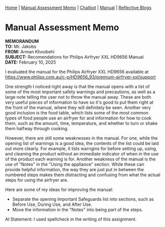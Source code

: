 [Home](index.md) | [Manual Assessment Memo](manual_assessment_memo.md) | [Chatbot](chatbot.md) | [Manual](manual.md) | [Reflective Blogs](reflective_blogs.md) 

# Manual Assessment Memo

**MEMORANDUM**  
**TO:** Mr. Jakobs  
**FROM:** Arman Khoobehi  
**SUBJECT:** Recomendations for Philips Airfryer XXL HD9656 Manual  
**DATE:**  February 10, 2025  

I evaluated the manual for the Philips Airfryer XXL HD9656 available at <https://www.philips.com.au/c-p/HD9656_93/premium-airfryer-xxl/support>


One strength I noticed right away is that the manual opens with a list of some of the most important safety warnings and precautions, as well as a large note telling the user not to throw the manual away. These are both very useful pieces of information to have so it's good to put them right at the front of the manual, where they will definitely be seen. Another very good inclusion is the food table, which lists some of the most common types of food people use an airfryer for and information for how to cook them, such as the amount, time, temperature, and whether to turn or shake them halfway through cooking.

However, there are still some weaknesses in the manual. For one, while the opening list of warnings is a good idea, the contents of the list could be laid out more clearly. For example, it lists warngins for before setting up, using, and cleaning the product without an immediate indicator of when in the use of the product each warning is for. Another weakness of the manual is the use of "Notes" in the "Using the appliance" section. While these can provide helpful information, the way they are just put in between the numbered steps makes them distracting and confusing from what the actual steps for using the airfryer are.

Here are some of my ideas for improving the manual:
- Separate the opening Important Safeguards list into sections, such as Before Use, During Use, and After Use.
- Move the information in the "Notes" into being part of the steps.

AI Statement: I used spellcheck in the writing of this assignment.
